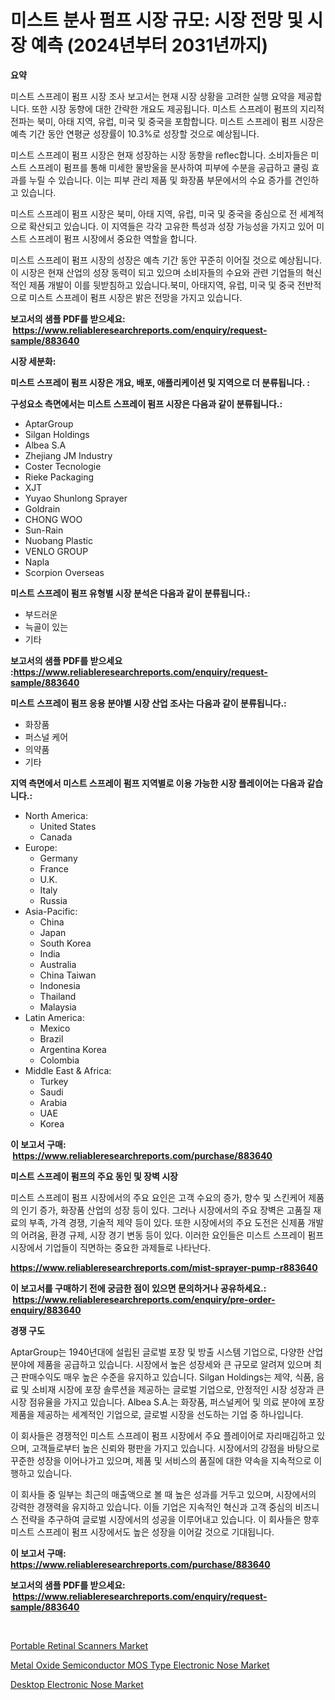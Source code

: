 <p><h1>미스트 분사 펌프 시장 규모: 시장 전망 및 시장 예측 (2024년부터 2031년까지)</h1></p><p><strong>요약</strong></p>
<p><p>미스트 스프레이 펌프 시장 조사 보고서는 현재 시장 상황을 고려한 실행 요약을 제공합니다. 또한 시장 동향에 대한 간략한 개요도 제공됩니다. 미스트 스프레이 펌프의 지리적 전파는 북미, 아태 지역, 유럽, 미국 및 중국을 포함합니다. 미스트 스프레이 펌프 시장은 예측 기간 동안 연평균 성장률이 10.3%로 성장할 것으로 예상됩니다.</p><p>미스트 스프레이 펌프 시장은 현재 성장하는 시장 동향을 reflec합니다. 소비자들은 미스트 스프레이 펌프를 통해 미세한 물방울을 분사하여 피부에 수분을 공급하고 쿨링 효과를 누릴 수 있습니다. 이는 피부 관리 제품 및 화장품 부문에서의 수요 증가를 견인하고 있습니다.</p><p>미스트 스프레이 펌프 시장은 북미, 아태 지역, 유럽, 미국 및 중국을 중심으로 전 세계적으로 확산되고 있습니다. 이 지역들은 각각 고유한 특성과 성장 가능성을 가지고 있어 미스트 스프레이 펌프 시장에서 중요한 역할을 합니다.</p><p>미스트 스프레이 펌프 시장의 성장은 예측 기간 동안 꾸준히 이어질 것으로 예상됩니다. 이 시장은 현재 산업의 성장 동력이 되고 있으며 소비자들의 수요와 관련 기업들의 혁신적인 제품 개발이 이를 뒷받침하고 있습니다.북미, 아태지역, 유럽, 미국 및 중국 전반적으로 미스트 스프레이 펌프 시장은 밝은 전망을 가지고 있습니다.</p></p>
<p><strong>보고서의 샘플 PDF를 받으세요: &nbsp;<a href="https://www.reliableresearchreports.com/enquiry/request-sample/883640">https://www.reliableresearchreports.com/enquiry/request-sample/883640</a></strong></p>
<p><strong>시장 세분화:</strong></p>
<p><strong> 미스트 스프레이 펌프 시장은 개요, 배포, 애플리케이션 및 지역으로 더 분류됩니다. :</strong></p>
<p><strong>구성요소 측면에서는 미스트 스프레이 펌프 시장은 다음과 같이 분류됩니다.:</strong></p>
<p><ul><li>AptarGroup</li><li>Silgan Holdings</li><li>Albea S.A</li><li>Zhejiang JM Industry</li><li>Coster Tecnologie</li><li>Rieke Packaging</li><li>XJT</li><li>Yuyao Shunlong Sprayer</li><li>Goldrain</li><li>CHONG WOO</li><li>Sun-Rain</li><li>Nuobang Plastic</li><li>VENLO GROUP</li><li>Napla</li><li>Scorpion Overseas</li></ul></p>
<p><strong> 미스트 스프레이 펌프 유형별 시장 분석은 다음과 같이 분류됩니다.:</strong></p>
<p><ul><li>부드러운</li><li>늑골이 있는</li><li>기타</li></ul></p>
<p><strong>보고서의 샘플 PDF를 받으세요 :<a href="https://www.reliableresearchreports.com/enquiry/request-sample/883640">https://www.reliableresearchreports.com/enquiry/request-sample/883640</a></strong></p>
<p><strong> 미스트 스프레이 펌프 응용 분야별 시장 산업 조사는 다음과 같이 분류됩니다.:</strong></p>
<p><ul><li>화장품</li><li>퍼스널 케어</li><li>의약품</li><li>기타</li></ul></p>
<p><strong>지역 측면에서 미스트 스프레이 펌프 지역별로 이용 가능한 시장 플레이어는 다음과 같습니다.:</strong></p>
<p><ul>
    <li>
        North America:
        <ul>
            <li>United States</li>
            <li>Canada</li>
        </ul>
    </li>
    <li>
        Europe:
        <ul>
            <li>Germany</li>
            <li>France</li>
            <li>U.K.</li>
            <li>Italy</li>
            <li>Russia</li>
        </ul>
    </li>
    <li>
        Asia-Pacific:
        <ul>
            <li>China</li>
            <li>Japan</li>
            <li>South Korea</li>
            <li>India</li>
            <li>Australia</li>
            <li>China Taiwan</li>
            <li>Indonesia</li>
            <li>Thailand</li>
            <li>Malaysia</li>
        </ul>
    </li>
    <li>
        Latin America:
        <ul>
            <li>Mexico</li>
            <li>Brazil</li>
            <li>Argentina Korea</li>
            <li>Colombia</li>
        </ul>
    </li>
    <li>
        Middle East & Africa:
        <ul>
            <li>Turkey</li>
            <li>Saudi</li>
            <li>Arabia</li>
            <li>UAE</li>
            <li>Korea</li>
        </ul>
    </li>
    </ul></p>
<p><strong>이 보고서 구매: &nbsp;<a href="https://www.reliableresearchreports.com/purchase/883640">https://www.reliableresearchreports.com/purchase/883640</a></strong></p>
<p><strong>미스트 스프레이 펌프의 주요 동인 및 장벽 시장</strong></p>
<p><p>미스트 스프레이 펌프 시장에서의 주요 요인은 고객 수요의 증가, 향수 및 스킨케어 제품의 인기 증가, 화장품 산업의 성장 등이 있다. 그러나 시장에서의 주요 장벽은 고품질 재료의 부족, 가격 경쟁, 기술적 제약 등이 있다. 또한 시장에서의 주요 도전은 신제품 개발의 어려움, 환경 규제, 시장 경기 변동 등이 있다. 이러한 요인들은 미스트 스프레이 펌프 시장에서 기업들이 직면하는 중요한 과제들로 나타난다.</p></p>
<p><strong><a href="https://www.reliableresearchreports.com/mist-sprayer-pump-r883640">https://www.reliableresearchreports.com/mist-sprayer-pump-r883640</a></strong></p>
<p><strong>이 보고서를 구매하기 전에 궁금한 점이 있으면 문의하거나 공유하세요.: &nbsp;<a href="https://www.reliableresearchreports.com/enquiry/pre-order-enquiry/883640">https://www.reliableresearchreports.com/enquiry/pre-order-enquiry/883640</a></strong></p>
<p><strong>경쟁 구도</strong></p>
<p><p>AptarGroup는 1940년대에 설립된 글로벌 포장 및 방출 시스템 기업으로, 다양한 산업 분야에 제품을 공급하고 있습니다. 시장에서 높은 성장세와 큰 규모로 알려져 있으며 최근 판매수익도 매우 높은 수준을 유지하고 있습니다. Silgan Holdings는 제약, 식품, 음료 및 소비재 시장에 포장 솔루션을 제공하는 글로벌 기업으로, 안정적인 시장 성장과 큰 시장 점유율을 가지고 있습니다. Albea S.A.는 화장품, 퍼스널케어 및 의료 분야에 포장 제품을 제공하는 세계적인 기업으로, 글로벌 시장을 선도하는 기업 중 하나입니다.</p><p>이 회사들은 경쟁적인 미스트 스프레이 펌프 시장에서 주요 플레이어로 자리매김하고 있으며, 고객들로부터 높은 신뢰와 평판을 가지고 있습니다. 시장에서의 강점을 바탕으로 꾸준한 성장을 이어나가고 있으며, 제품 및 서비스의 품질에 대한 약속을 지속적으로 이행하고 있습니다.</p><p>이 회사들 중 일부는 최근의 매출액으로 볼 때 높은 성과를 거두고 있으며, 시장에서의 강력한 경쟁력을 유지하고 있습니다. 이들 기업은 지속적인 혁신과 고객 중심의 비즈니스 전략을 추구하여 글로벌 시장에서의 성공을 이루어내고 있습니다. 이 회사들은 향후 미스트 스프레이 펌프 시장에서도 높은 성장을 이어갈 것으로 기대됩니다.</p></p>
<p><strong>이 보고서 구매: &nbsp; <a href="https://www.reliableresearchreports.com/purchase/883640">https://www.reliableresearchreports.com/purchase/883640</a></strong></p>
<p><strong>보고서의 샘플 PDF를 받으세요: &nbsp;<a href="https://www.reliableresearchreports.com/enquiry/request-sample/883640">https://www.reliableresearchreports.com/enquiry/request-sample/883640</a></strong><strong></strong></p>
<p>&nbsp;</p>
<p><p><a href="https://gentle-editor-9db.notion.site/Portable-Retinal-Scanners-Market-Exploring-Market-Share-Market-Trends-and-Future-Growth-f083aee6923c4b64b39af049eca98b41">Portable Retinal Scanners Market</a></p><p><a href="https://cautious-neon-760.notion.site/Metal-Oxide-Semiconductor-MOS-Type-Electronic-Nose-Market-Outlook-Industry-Overview-and-Forecast-2-c619799601584149b95f436b6378c20b">Metal Oxide Semiconductor MOS Type Electronic Nose Market</a></p><p><a href="https://spotless-saver-8fd.notion.site/Desktop-Electronic-Nose-Market-Size-and-Market-Trends-Complete-Industry-Overview-2024-to-2031-eed0be9dc9164515bf91f5940f36512a">Desktop Electronic Nose Market</a></p></p>